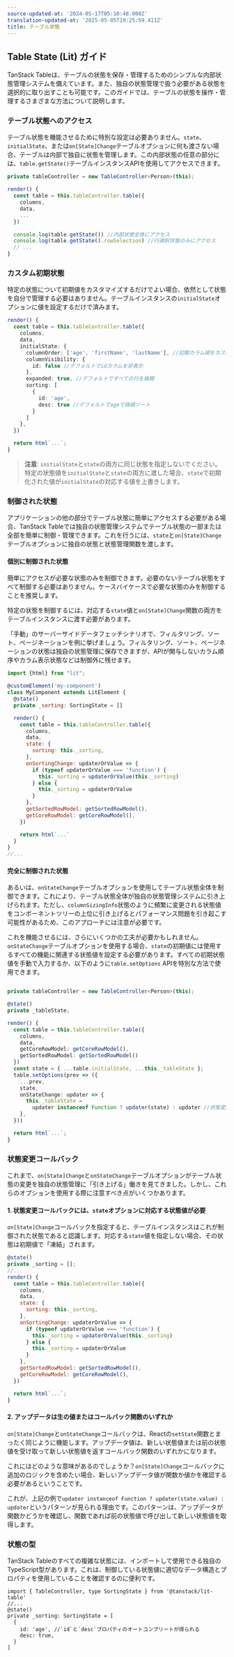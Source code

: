 ```yaml
---
source-updated-at: '2024-05-17T05:10:48.000Z'
translation-updated-at: '2025-05-05T19:25:59.411Z'
title: テーブル状態
---
```

## Table State (Lit) ガイド

TanStack Tableは、テーブルの状態を保存・管理するためのシンプルな内部状態管理システムを備えています。また、独自の状態管理で扱う必要がある状態を選択的に取り出すことも可能です。このガイドでは、テーブルの状態を操作・管理するさまざまな方法について説明します。

### テーブル状態へのアクセス

テーブル状態を機能させるために特別な設定は必要ありません。`state`、`initialState`、または`on[State]Change`テーブルオプションに何も渡さない場合、テーブルは内部で独自に状態を管理します。この内部状態の任意の部分には、`table.getState()`テーブルインスタンスAPIを使用してアクセスできます。

```ts
private tableController = new TableController<Person>(this);

render() {
  const table = this.tableController.table({
    columns,
    data,
    ...
  })

  console.log(table.getState()) //内部状態全体にアクセス
  console.log(table.getState().rowSelection) //行選択状態のみにアクセス
  // ...
}
```

### カスタム初期状態

特定の状態について初期値をカスタマイズするだけでよい場合、依然として状態を自分で管理する必要はありません。テーブルインスタンスの`initialState`オプションに値を設定するだけで済みます。

```ts
render() {
  const table = this.tableController.table({
    columns,
    data,
    initialState: {
      columnOrder: ['age', 'firstName', 'lastName'], //初期カラム順をカスタマイズ
      columnVisibility: {
        id: false //デフォルトでidカラムを非表示
      },
      expanded: true, //デフォルトですべての行を展開
      sorting: [
        {
          id: 'age',
          desc: true //デフォルトでageで降順ソート
        }
      ]
    },
  })

  return html`...`;
}
```

> **注意**: `initialState`と`state`の両方に同じ状態を指定しないでください。特定の状態値を`initialState`と`state`の両方に渡した場合、`state`で初期化された値が`initialState`の対応する値を上書きします。

### 制御された状態

アプリケーションの他の部分でテーブル状態に簡単にアクセスする必要がある場合、TanStack Tableでは独自の状態管理システムでテーブル状態の一部または全部を簡単に制御・管理できます。これを行うには、`state`と`on[State]Change`テーブルオプションに独自の状態と状態管理関数を渡します。

#### 個別に制御された状態

簡単にアクセスが必要な状態のみを制御できます。必要のないテーブル状態をすべて制御する必要はありません。ケースバイケースで必要な状態のみを制御することを推奨します。

特定の状態を制御するには、対応する`state`値と`on[State]Change`関数の両方をテーブルインスタンスに渡す必要があります。

「手動」のサーバーサイドデータフェッチシナリオで、フィルタリング、ソート、ページネーションを例に挙げましょう。フィルタリング、ソート、ページネーションの状態は独自の状態管理に保存できますが、APIが関与しないカラム順序やカラム表示状態などは制御外に残せます。

```jsx
import {html} from "lit";

@customElement('my-component')
class MyComponent extends LitElement {
  @state()
  private _sorting: SortingState = []

  render() {
    const table = this.tableController.table({
      columns,
      data,
      state: {
        sorting: this._sorting,
      },
      onSortingChange: updaterOrValue => {
        if (typeof updaterOrValue === 'function') {
          this._sorting = updaterOrValue(this._sorting)
        } else {
          this._sorting = updaterOrValue
        }
      },
      getSortedRowModel: getSortedRowModel(),
      getCoreRowModel: getCoreRowModel(),
    })

    return html`...`
  }
}
//...
```

#### 完全に制御された状態

あるいは、`onStateChange`テーブルオプションを使用してテーブル状態全体を制御できます。これにより、テーブル状態全体が独自の状態管理システムに引き上げられます。ただし、`columnSizingInfo`状態のように頻繁に変更される状態値をコンポーネントツリーの上位に引き上げるとパフォーマンス問題を引き起こす可能性があるため、このアプローチには注意が必要です。

これを機能させるには、さらにいくつかの工夫が必要かもしれません。`onStateChange`テーブルオプションを使用する場合、`state`の初期値には使用するすべての機能に関連する状態値を設定する必要があります。すべての初期状態値を手動で入力するか、以下のように`table.setOptions` APIを特別な方法で使用できます。

```ts

private tableController = new TableController<Person>(this);

@state()
private _tableState;

render() {
  const table = this.tableController.table({
    columns,
    data,
    getCoreRowModel: getCoreRowModel(),
    getSortedRowModel: getSortedRowModel()
  })
  const state = { ...table.initialState, ...this._tableState };
  table.setOptions(prev => ({
    ...prev,
    state,
    onStateChange: updater => {
      this._tableState =
        updater instanceof Function ? updater(state) : updater //状態変更が独自の状態管理に反映される
    },
  }))

  return html`...`;
}
```

### 状態変更コールバック

これまで、`on[State]Change`と`onStateChange`テーブルオプションがテーブル状態の変更を独自の状態管理に「引き上げる」働きを見てきました。しかし、これらのオプションを使用する際に注意すべき点がいくつかあります。

#### 1. **状態変更コールバックには、`state`オプションに対応する状態値が必要**

`on[State]Change`コールバックを指定すると、テーブルインスタンスはこれが制御された状態であると認識します。対応する`state`値を指定しない場合、その状態は初期値で「凍結」されます。

```jsx
@state()
private _sorting = [];
//...
render() {
  const table = this.tableController.table({
    columns,
    data,
    state: {
      sorting: this._sorting,
    },
    onSortingChange: updaterOrValue => {
      if (typeof updaterOrValue === 'function') {
        this._sorting = updaterOrValue(this._sorting)
      } else {
        this._sorting = updaterOrValue
      }
    },
    getSortedRowModel: getSortedRowModel(),
    getCoreRowModel: getCoreRowModel(),
  })

  return html`...`;
}
```

#### 2. **アップデータは生の値またはコールバック関数のいずれか**

`on[State]Change`と`onStateChange`コールバックは、Reactの`setState`関数とまったく同じように機能します。アップデータ値は、新しい状態値または前の状態値を受け取って新しい状態値を返すコールバック関数のいずれかになります。

これにはどのような意味があるのでしょうか？`on[State]Change`コールバックに追加のロジックを含めたい場合、新しいアップデータ値が関数か値かを確認する必要があるということです。

これが、上記の例で`updater instanceof Function ? updater(state.value) : updater`というパターンが見られる理由です。このパターンは、アップデータが関数かどうかを確認し、関数であれば前の状態値で呼び出して新しい状態値を取得します。

### 状態の型

TanStack Tableのすべての複雑な状態には、インポートして使用できる独自のTypeScript型があります。これは、制御している状態値に適切なデータ構造とプロパティを使用していることを確認するのに便利です。

```tsx
import { TableController, type SortingState } from '@tanstack/lit-table'
//...
@state()
private _sorting: SortingState = [
  {
    id: 'age', //`id`と`desc`プロパティのオートコンプリートが得られる
    desc: true,
  }
]
```

